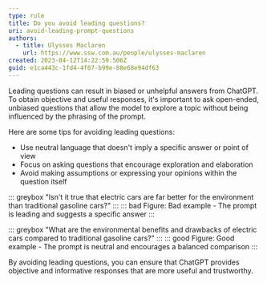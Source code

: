 ```yaml
---
type: rule
title: Do you avoid leading questions?
uri: avoid-leading-prompt-questions
authors:
  - title: Ulysses Maclaren
    url: https://www.ssw.com.au/people/ulysses-maclaren
created: 2023-04-12T14:22:59.506Z
guid: e1ca443c-1fd4-4f07-b99e-88e68e94df63
---
```

Leading questions can result in biased or unhelpful answers from ChatGPT. To obtain objective and useful responses, it's important to ask open-ended, unbiased questions that allow the model to explore a topic without being influenced by the phrasing of the prompt.

<!--endintro-->
 
Here are some tips for avoiding leading questions:

* Use neutral language that doesn't imply a specific answer or point of view
* Focus on asking questions that encourage exploration and elaboration
* Avoid making assumptions or expressing your opinions within the question itself
 

::: greybox
"Isn't it true that electric cars are far better for the environment than traditional gasoline cars?"
:::
::: bad
Figure: Bad example - The prompt is leading and suggests a specific answer
:::


::: greybox 
"What are the environmental benefits and drawbacks of electric cars compared to traditional gasoline cars?"
:::
::: good
Figure: Good example - The prompt is neutral and encourages a balanced comparison
:::
 
 
By avoiding leading questions, you can ensure that ChatGPT provides objective and informative responses that are more useful and trustworthy.